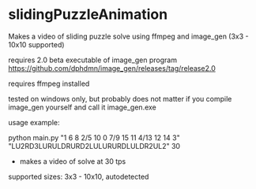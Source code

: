 # slidingPuzzleAnimation
Makes a video of sliding puzzle solve using ffmpeg and image_gen (3x3 - 10x10 supported)

requires 2.0 beta executable of image_gen program https://github.com/dphdmn/image_gen/releases/tag/release2.0

requires ffmpeg installed

tested on windows only, but probably does not matter if you compile image_gen yourself and call it image_gen.exe

usage example:

python main.py "1 6 8 2/5 10 0 7/9 15 11 4/13 12 14 3" "LU2RD3LURULDRURD2LULURURDLULDR2UL2" 30

- makes a video of solve at 30 tps

supported sizes: 3x3 - 10x10, autodetected
